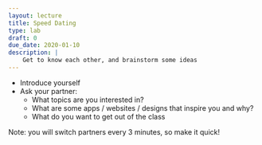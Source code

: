 ```yaml
---
layout: lecture
title: Speed Dating
type: lab
draft: 0
due_date: 2020-01-10
description: |
    Get to know each other, and brainstorm some ideas
---
```


* Introduce yourself
* Ask your partner:
    * What topics are you interested in?
    * What are some apps / websites / designs that inspire you and why?
    * What do you want to get out of the class

Note: you will switch partners every 3 minutes, so make it quick!
